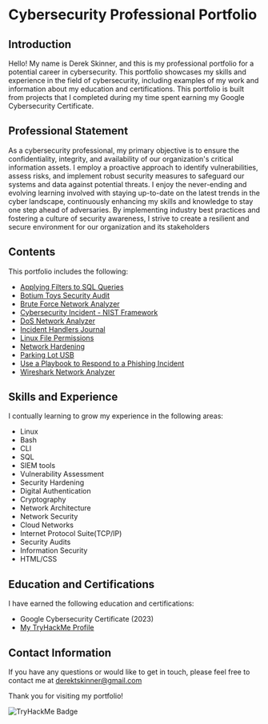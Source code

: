 # Cybersecurity Professional Portfolio

## Introduction

Hello! My name is Derek Skinner, and this is my professional portfolio for a potential career in cybersecurity. This portfolio showcases my skills and experience in the field of cybersecurity, including examples of my work and information about my education and certifications. This portfolio is built from projects that I completed during my time spent earning my Google Cybersecurity Certificate.

## Professional Statement

As a cybersecurity professional, my primary objective is to ensure the confidentiality, integrity, and availability of our organization's critical information assets. I employ a proactive approach to identify vulnerabilities, assess risks, and implement robust security measures to safeguard our systems and data against potential threats. I enjoy the never-ending and evolving learning involved with staying up-to-date on the latest trends in the cyber landscape, continuously enhancing my skills and knowledge to stay one step ahead of adversaries. By implementing industry best practices and fostering a culture of security awareness, I strive to create a resilient and secure environment for our organization and its stakeholders

## Contents

This portfolio includes the following:

- [Applying Filters to SQL Queries](https://github.com/derek-skinner/Cybersecurity-Professional-Portfolio/tree/main/Applying%20Filters%20to%20SQL%20Queries%20Exercise)
- [Botium Toys Security Audit](https://github.com/derek-skinner/Cybersecurity-Professional-Portfolio/tree/main/Botium%20Toys%20-%20%20Security%20Audit%20Exercise)
- [Brute Force Network Analyzer](https://github.com/derek-skinner/Cybersecurity-Professional-Portfolio/tree/main/Brute%20Force%20Network%20Analyzer%20Exercise)
- [Cybersecurity Incident - NIST Framework](https://github.com/derek-skinner/Cybersecurity-Professional-Portfolio/tree/main/Cybersecurity%20Incident%20-%20NIST%20Framework)
- [DoS Network Analyzer](https://github.com/derek-skinner/Cybersecurity-Professional-Portfolio/tree/main/DoS%20Network%20Analyzer%20Exercise)
- [Incident Handlers Journal](https://github.com/derek-skinner/Cybersecurity-Professional-Portfolio/tree/main/Incident%20Handlers%20Journal%20Exercise)
- [Linux File Permissions](https://github.com/derek-skinner/Cybersecurity-Professional-Portfolio/tree/main/Linux%20File%20Permissions%20Exercise)
- [Network Hardening](https://github.com/derek-skinner/Cybersecurity-Professional-Portfolio/tree/main/Network%20Hardening%20Exercise)
- [Parking Lot USB](https://github.com/derek-skinner/Cybersecurity-Professional-Portfolio/tree/main/Parking%20Lot%20USB%20Exercise)
- [Use a Playbook to Respond to a Phishing Incident](https://github.com/derek-skinner/Cybersecurity-Professional-Portfolio/tree/main/Use%20a%20Playbook%20to%20Respond%20to%20a%20Phishing%20Incident%20Exercise)
- [Wireshark Network Analyzer](https://github.com/derek-skinner/Cybersecurity-Professional-Portfolio/tree/main/Wireshark%20Network%20Analyzer%20Exercise)

## Skills and Experience

I contually learning to grow my experience in the following areas:

- Linux
- Bash
- CLI
- SQL
- SIEM tools
- Vulnerability Assessment
- Security Hardening
- Digital Authentication
- Cryptography
- Network Architecture
- Network Security
- Cloud Networks
- Internet Protocol Suite(TCP/IP)
- Security Audits
- Information Security
- HTML/CSS

## Education and Certifications

I have earned the following education and certifications:

- Google Cybersecurity Certificate (2023)
- [My TryHackMe Profile](https://tryhackme.com/p/Ghostpixel)

## Contact Information

If you have any questions or would like to get in touch, please feel free to contact me at derektskinner@gmail.com

Thank you for visiting my portfolio!

![TryHackMe Badge](https://img.shields.io/badge/TryHackMe-212C42.svg?style=for-the-badge&logo=TryHackMe&logoColor=white)